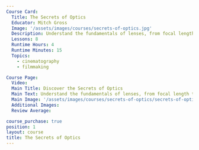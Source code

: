 ```yaml
---
Course Card:
  Title: The Secrets of Optics
  Educator: Mitch Gross
  Image: '/assets/images/courses/secrets-of-optics.jpg'
  Description: Understand the fundamentals of lenses, from focal length to crop factors, and learn how different manufacturers create their distinctive looks.
  Lessons: 8
  Runtime Hours: 4
  Runtime Minutes: 15
  Topics:
    - cinematography
    - filmmaking

Course Page:
  Video:
  Main Title: Discover the Secrets of Optics
  Main Text: Understand the fundamentals of lenses, from focal length to crop factors, and learn how different manufacturers create their distinctive looks.
  Main Image: '/assets/images/courses/secrets-of-optics/secrets-of-optics-main.jpg'
  Additional Images:
  Review Average:

course_purchase: true
position: 1
layout: course
title: The Secrets of Optics
---
```

